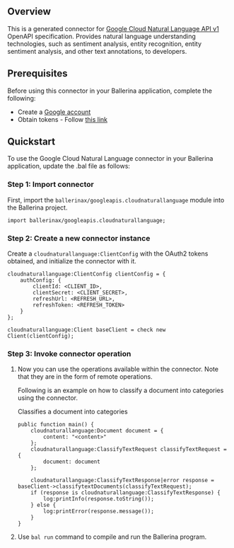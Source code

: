 ## Overview
This is a generated connector for [Google Cloud Natural Language API v1](https://cloud.google.com/natural-language/) OpenAPI specification.
Provides natural language understanding technologies, such as sentiment analysis, entity recognition, entity sentiment analysis, and other text annotations, to developers.

## Prerequisites

Before using this connector in your Ballerina application, complete the following:

* Create a [Google account](https://accounts.google.com/signup)
* Obtain tokens - Follow [this link](https://developers.google.com/identity/protocols/oauth2)
 
## Quickstart

To use the Google Cloud Natural Language connector in your Ballerina application, update the .bal file as follows:

### Step 1: Import connector
First, import the `ballerinax/googleapis.cloudnaturallanguage` module into the Ballerina project.
```ballerina
import ballerinax/googleapis.cloudnaturallanguage;
```

### Step 2: Create a new connector instance
Create a `cloudnaturallanguage:ClientConfig` with the OAuth2 tokens obtained, and initialize the connector with it. 
```ballerina
cloudnaturallanguage:ClientConfig clientConfig = {
    authConfig: {
        clientId: <CLIENT_ID>,
        clientSecret: <CLIENT_SECRET>,
        refreshUrl: <REFRESH_URL>,
        refreshToken: <REFRESH_TOKEN>
    }
};

cloudnaturallanguage:Client baseClient = check new Client(clientConfig);
```

### Step 3: Invoke connector operation
1. Now you can use the operations available within the connector. Note that they are in the form of remote operations.

    Following is an example on how to classify a document into categories using the connector. 

    Classifies a document into categories

    ```ballerina
    public function main() {
        cloudnaturallanguage:Document document = {
            content: "<content>"
        };
        cloudnaturallanguage:ClassifyTextRequest classifyTextRequest = {
            document: document
        };

        cloudnaturallanguage:ClassifyTextResponse|error response = baseClient->classifytextDocuments(classifyTextRequest);
        if (response is cloudnaturallanguage:ClassifyTextResponse) {
            log:printInfo(response.toString());
        } else {
            log:printError(response.message());
        }
    }
    ``` 

2. Use `bal run` command to compile and run the Ballerina program.
